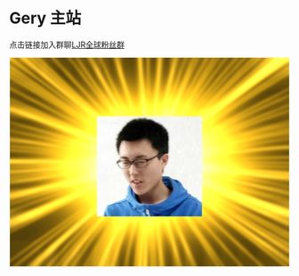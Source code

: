 # Gery 主站

点击链接加入群聊[LJR全球粉丝群](https://jq.qq.com/?_wv=1027&k=5C6CONJ)

![gery_jg](amWiki/images/TIM图片20180410225246.png)
